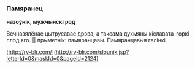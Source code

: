 ### Памяранец
**назоўнік, мужчынскі род**

Вечназялёнае цытрусавае дрэва, а таксама духмяны кіславата-горкі плод яго. || прыметнік: памяранцавы. Памяранцавыя галінкі.

<a rel="author">[http://rv-blr.com/](http://rv-blr.com/slounik.jsp?letterId=0&maskId=0&pageId=2124)</a>
